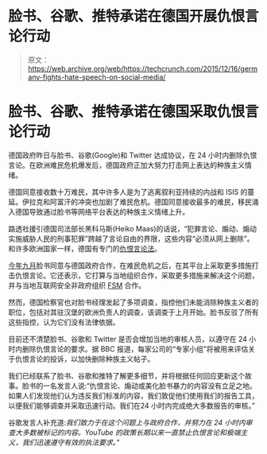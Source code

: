 # 脸书、谷歌、推特承诺在德国开展仇恨言论行动

> 原文：<https://web.archive.org/web/https://techcrunch.com/2015/12/16/germany-fights-hate-speech-on-social-media/>

# 脸书、谷歌、推特承诺在德国采取仇恨言论行动

德国政府昨日与脸书、谷歌(Google)和 Twitter 达成协议，在 24 小时内删除仇恨言论。在欧洲难民危机爆发后，德国政府正加大努力打击网上表达的种族主义情绪。

德国同意接收数十万难民，其中许多人是为了逃离叙利亚持续的内战和 ISIS 的蔓延。伊拉克和阿富汗的冲突也加剧了难民危机。德国同意接收最多的难民，移民涌入德国导致通过脸书等网络平台表达的种族主义情绪上升。

路透社援引德国司法部长黑科马斯(Heiko Maas)的话说，“犯罪言论、煽动、煽动实施威胁人民的刑事犯罪”跨越了言论自由的界限，这些内容“必须从网上删除”。和许多欧洲国家一样，德国有专门的[仇恨言论法](https://web.archive.org/web/20230329073818/https://en.wikipedia.org/wiki/Volksverhetzung)。

[今年九月](https://web.archive.org/web/20230329073818/https://techcrunch.com/2015/09/15/facebook-agrees-to-do-more-to-help-combat-hate-speech-in-germany/)脸书同意与德国政府合作，在难民危机之后，在其平台上采取更多措施打击仇恨言论。它还表示，它打算与当地组织合作，采取更多措施来解决这个问题，并与当地互联网安全非政府组织 [FSM](https://web.archive.org/web/20230329073818/http://www.fsm.de/en) 合作。

然而，德国检察官也对脸书经理发起了多项调查，指控他们未能消除种族主义者的职位，包括对其驻汉堡的欧洲负责人的调查，该调查于上月开始。脸书反驳了所有这些指控，认为它们没有法律依据。

目前还不清楚脸书、谷歌和 Twitter 是否会增加当地的审核人员，以遵守在 24 小时内删除仇恨言论的要求。据 BBC 报道，每家公司的“专家小组”将被用来评估关于仇恨言论的投诉，以加快删除种族主义帖子。

我们已经联系了脸书、谷歌和推特了解更多细节，并将根据任何回应更新这个故事。脸书的一名发言人说:“仇恨言论、煽动或美化脸书暴力的内容没有立足之地。如果人们发现他们认为违反我们标准的内容，我们敦促他们使用我们的报告工具，以便我们能够调查并采取迅速行动。我们在24 小时内完成绝大多数报告的审核。”

谷歌发言人补充道:*我们致力于在这个问题上与政府合作，并努力在 24 小时内审查大多数被标记的内容。YouTube 的政策长期以来一直禁止仇恨言论和极端主义，我们迅速遵守有效的执法要求。”*